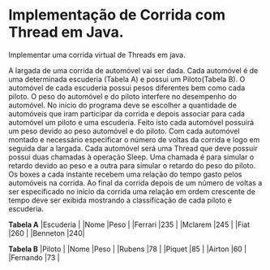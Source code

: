 # Implementação de Corrida com Thread em Java.

Implementar uma corrida virtual de Threads em java.

A largada de uma corrida de automóvel vai ser dada. 
Cada automóvel é de uma determinada escuderia (Tabela A) e possui um Piloto(Tabela B). 
O automóvel de cada escuderia possui pesos diferentes bem como cada piloto. 
O peso do automóvel e do piloto interfere no desempenho do automóvel.
No início do programa deve se escolher a quantidade de automóveis que iram participar da corrida e depois associar para cada automóvel um piloto e uma escuderia. 
Feito isto cada automóvel possuirá um peso devido ao peso automóvel e do piloto.
Com cada automóvel montado e necessário especificar o número de voltas da corrida e logo em seguida dar a largada.
Cada automóvel será uma Thread que deve possuir possui duas chamadas à operação Sleep. 
Uma chamada é para simular o retardo devido ao peso e a outra para simular o retardo do peso do piloto. 
Os boxes a cada instante recebem uma relação do tempo gasto pelos automóveis na corrida. 
Ao final da corrida depois de um número de voltas a ser especificado no início da corrida uma relação em ordem crescente de tempo deve ser exibida mostrando a classificação de cada piloto e escuderia.


**Tabela A**
|Escuderia |
|Nome |Peso  |
|Ferrari |235 |
|Mclarem |245 |
|Fiat |260   |
|Benneton |240|

**Tabela B**
|Piloto |
|Nome |Peso |
|Rubens |78 |
|Piquet |85 |
|Airton |60 |
|Fernando |73 |


